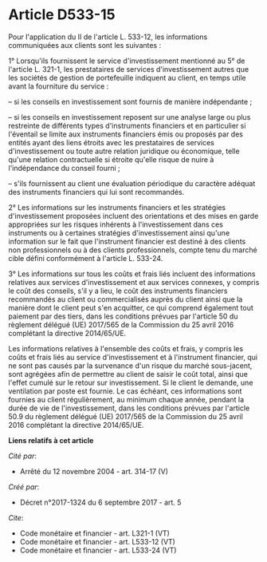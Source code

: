 # Article D533-15

Pour l'application du II de l'article L. 533-12, les informations communiquées aux clients sont les suivantes :

1° Lorsqu'ils fournissent le service d'investissement mentionné au 5° de l'article L. 321-1, les prestataires de services
d'investissement autres que les sociétés de gestion de portefeuille indiquent au client, en temps utile avant la fourniture
du service :

– si les conseils en investissement sont fournis de manière indépendante ;

– si les conseils en investissement reposent sur une analyse large ou plus restreinte de différents types d'instruments
financiers et en particulier si l'éventail se limite aux instruments financiers émis ou proposés par des entités ayant des
liens étroits avec les prestataires de services d'investissement ou toute autre relation juridique ou économique, telle
qu'une relation contractuelle si étroite qu'elle risque de nuire à l'indépendance du conseil fourni ;

– s'ils fournissent au client une évaluation périodique du caractère adéquat des instruments financiers qui lui sont
recommandés.

2° Les informations sur les instruments financiers et les stratégies d'investissement proposées incluent des orientations et
des mises en garde appropriées sur les risques inhérents à l'investissement dans ces instruments ou à certaines stratégies
d'investissement ainsi qu'une information sur le fait que l'instrument financier est destiné à des clients non professionnels
ou à des clients professionnels, compte tenu du marché cible défini conformément à l'article L. 533-24.

3° Les informations sur tous les coûts et frais liés incluent des informations relatives aux services d'investissement et aux
services connexes, y compris le coût des conseils, s'il y a lieu, le coût des instruments financiers recommandés au client ou
commercialisés auprès du client ainsi que la manière dont le client peut s'en acquitter, ce qui comprend également tout
paiement par des tiers, dans les conditions prévues par l'article 50 du règlement délégué (UE) 2017/565 de la Commission du
25 avril 2016 complétant la directive 2014/65/UE.

Les informations relatives à l'ensemble des coûts et frais, y compris les coûts et frais liés au service d'investissement et
à l'instrument financier, qui ne sont pas causés par la survenance d'un risque du marché sous-jacent, sont agrégées afin de
permettre au client de saisir le coût total, ainsi que l'effet cumulé sur le retour sur investissement. Si le client le
demande, une ventilation par poste est fournie. Le cas échéant, ces informations sont fournies au client régulièrement, au
minimum chaque année, pendant la durée de vie de l'investissement, dans les conditions prévues par l'article 50.9 du
règlement délégué (UE) 2017/565 de la Commission du 25 avril 2016 complétant la directive 2014/65/UE.

**Liens relatifs à cet article**

_Cité par_:

  - Arrêté du 12 novembre 2004 - art. 314-17 (V)

_Créé par_:

  - Décret n°2017-1324 du 6 septembre 2017 - art. 5

_Cite_:

  - Code monétaire et financier - art. L321-1 (VT)
  - Code monétaire et financier - art. L533-12 (VT)
  - Code monétaire et financier - art. L533-24 (VT)
